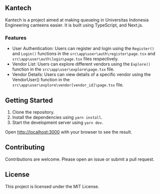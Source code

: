 ## Kantech
Kantech is a project aimed at making queueing in Universitas Indonesia Engineering canteens easier. It is built using TypeScript, and Next.js.

### Features
- User Authentication: Users can register and login using the `Register()` and `Login()` functions in the `src\app\user\auth\register\page.tsx` and `src\app\user\auth\login\page.tsx` files respectively.
- Vendor List: Users can explore different vendors using the `Explore()` function in the `src\app\user\explore\page.tsx` file.
- Vendor Details: Users can view details of a specific vendor using the VendorUser() function in the `src\app\user\explore\vendor[vendor_id]\page.tsx` file.

## Getting Started
1. Clone the repository.
2. Install the dependencies using `yarn install`.
3. Start the development server using `yarn dev`.

Open [http://localhost:3000](http://localhost:3000) with your browser to see the result.

## Contributing
Contributions are welcome. Please open an issue or submit a pull request.

## License
This project is licensed under the MIT License.
